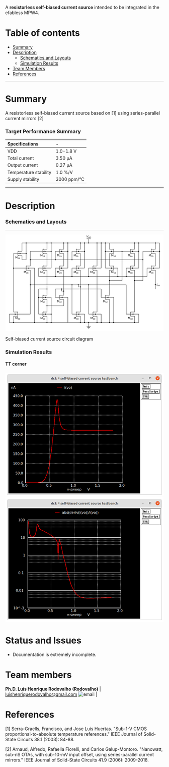 A <b>resistorless self-biased current source</b> intended to be integrated in the efabless MPW4. </br>


Table of contents
==============================
<!--ts-->
  * [Summary](#Summary)
  * [Description](#Description)
    * [Schematics and Layouts](#Schematics-and-Layouts)
    * [Simulation Results](#Simulation-Results)
  * [Team Members](#Team-Members)  
  * [References](#References)
<!--te-->

---
Summary
=======

A resistorless self-biased current source based on [1] using series-parallel current mirrors [2]

### Target Performance Summary

| Specifications        | -                            |
| :---                  | :---                         |
| VDD                   | 1.0-1.8 V                    |
| Total current         | 3.50 &mu;A                   |
| Output current        | 0.27 &mu;A                   |
| Temperature stability | 1.0 %/V                      |
| Supply stability      | 3000 ppm/°C                  |

---
Description
===========

### Schematics and Layouts
---
![image](./docs/circuits/sbcs.png)

Self-biased current source circuit diagram

### Simulation Results

#### TT corner
![image](./docs/plots/vdd_tt_io.png)
![image](./docs/plots/vdd_tt_psrr.png)

Status and Issues
============

* Documentation is extremely incomplete.

Team members
============

**Ph.D. Luís Henrique Rodovalho (Rodovalho)**
| [luishenriquerodovalho@gmail.com](mailto:luishenriquerodovalho@gmail.com?subject=Hi% "Hi!") <img width="15" src="https://cdn-icons-png.flaticon.com/128/2089/2089181.png" alt="email"> | 

References
==========

[1] Serra-Graells, Francisco, and Jose Luis Huertas. "Sub-1-V CMOS proportional-to-absolute temperature references." IEEE Journal of Solid-State Circuits 38.1 (2003): 84-88.

[2] Arnaud, Alfredo, Rafaella Fiorelli, and Carlos Galup-Montoro. "Nanowatt, sub-nS OTAs, with sub-10-mV input offset, using series-parallel current mirrors." IEEE Journal of Solid-State Circuits 41.9 (2006): 2009-2018.


